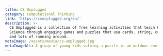 ```yaml
---
title: CS Unplugged
category: Computational Thinking
link: 'https://csunplugged.org/en/'
description: >-
  CS Unplugged is a collection of free learning activities that teach Computer
  Science through engaging games and puzzles that use cards, string, crayons,
  and lots of running around. 
metaImage: /assets/media/cs-unplugged.jpg
metaImageAlt: A group of young kids solving a puzzle in an outdoor environment.
---
```


